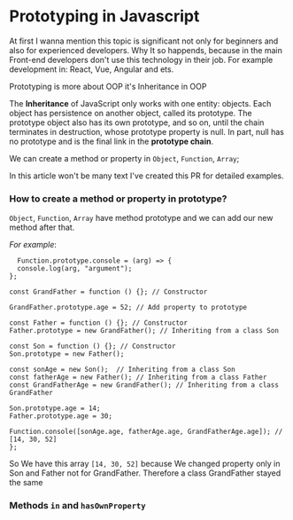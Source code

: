 # Prototyping in Javascript
At first I wanna mention this topic is significant not only for beginners and also for experienced developers. Why It so happends, because in the main Front-end
developers don't use this technology in their job. For example development in: React, Vue, Angular and ets.

Prototyping is more about OOP it's Inheritance in OOP

The **Inheritance** of JavaScript only works with one entity: objects. Each object has persistence on another object, called its prototype. 
The prototype object also has its own prototype, and so on, until the chain terminates in destruction, whose prototype property is null. In part, 
null has no prototype and is the final link in the **prototype chain**.

We can create a method or property in `Object`, `Function`, `Array`;

In this article won't be many text I've created this PR for detailed examples.

### How to create a method or property in prototype?

`Object`, `Function`, `Array` have method prototype and we can add our new method after that.

*For example*:

```no-highlight
  Function.prototype.console = (arg) => {
  console.log(arg, "argument");
};

const GrandFather = function () {}; // Constructor

GrandFather.prototype.age = 52; // Add property to prototype

const Father = function () {}; // Constructor
Father.prototype = new GrandFather(); // Inheriting from a class Son

const Son = function () {}; // Constructor
Son.prototype = new Father();

const sonAge = new Son();  // Inheriting from a class Son
const fatherAge = new Father(); // Inheriting from a class Father
const GrandFatherAge = new GrandFather(); // Inheriting from a class GrandFather

Son.prototype.age = 14;
Father.prototype.age = 30;

Function.console([sonAge.age, fatherAge.age, GrandFatherAge.age]); // [14, 30, 52]
};
```
So We have this array `[14, 30, 52]` because We changed property only in Son and Father not for GrandFather. Therefore a class GrandFather stayed the same


### Methods `in` and `hasOwnProperty`
